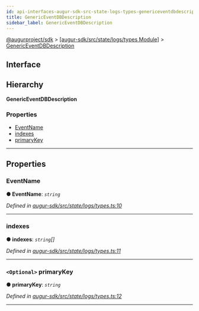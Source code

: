 ```yaml
---
id: api-interfaces-augur-sdk-src-state-logs-types-genericeventdbdescription
title: GenericEventDBDescription
sidebar_label: GenericEventDBDescription
---
```


[@augurproject/sdk](api-readme.md) > [[augur-sdk/src/state/logs/types Module]](api-modules-augur-sdk-src-state-logs-types-module.md) > [GenericEventDBDescription](api-interfaces-augur-sdk-src-state-logs-types-genericeventdbdescription.md)

## Interface

## Hierarchy

**GenericEventDBDescription**

### Properties

* [EventName](api-interfaces-augur-sdk-src-state-logs-types-genericeventdbdescription.md#eventname)
* [indexes](api-interfaces-augur-sdk-src-state-logs-types-genericeventdbdescription.md#indexes)
* [primaryKey](api-interfaces-augur-sdk-src-state-logs-types-genericeventdbdescription.md#primarykey)

---

## Properties

<a id="eventname"></a>

###  EventName

**● EventName**: *`string`*

*Defined in [augur-sdk/src/state/logs/types.ts:10](https://github.com/AugurProject/augur/blob/0787bf1a23/packages/augur-sdk/src/state/logs/types.ts#L10)*

___
<a id="indexes"></a>

###  indexes

**● indexes**: *`string`[]*

*Defined in [augur-sdk/src/state/logs/types.ts:11](https://github.com/AugurProject/augur/blob/0787bf1a23/packages/augur-sdk/src/state/logs/types.ts#L11)*

___
<a id="primarykey"></a>

### `<Optional>` primaryKey

**● primaryKey**: *`string`*

*Defined in [augur-sdk/src/state/logs/types.ts:12](https://github.com/AugurProject/augur/blob/0787bf1a23/packages/augur-sdk/src/state/logs/types.ts#L12)*

___

